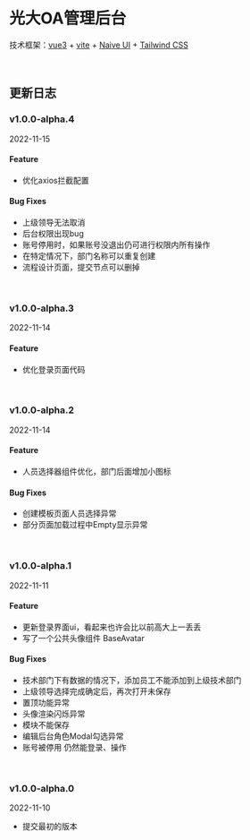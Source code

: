 # 光大OA管理后台

技术框架：[vue3](https://cn.vuejs.org/) + [vite](https://vitejs.dev/) + [Naive UI](https://www.naiveui.com/zh-CN/light) + [Tailwind CSS](https://tailwindcss.com/)

<br>

## 更新日志

### v1.0.0-alpha.4

2022-11-15

#### Feature

- 优化axios拦截配置

#### Bug Fixes

- 上级领导无法取消
- 后台权限出现bug
- 账号停用时，如果账号没退出仍可进行权限内所有操作
- 在特定情况下，部门名称可以重复创建
- 流程设计页面，提交节点可以删掉

<br>

### v1.0.0-alpha.3

2022-11-14

#### Feature

- 优化登录页面代码

<br>

### v1.0.0-alpha.2

2022-11-14

#### Feature

- 人员选择器组件优化，部门后面增加小图标

#### Bug Fixes

- 创建模板页面人员选择异常
- 部分页面加载过程中Empty显示异常

<br>

### v1.0.0-alpha.1

2022-11-11

#### Feature

- 更新登录界面ui，看起来也许会比以前高大上一丢丢
- 写了一个公共头像组件 BaseAvatar

#### Bug Fixes

- 技术部门下有数据的情况下，添加员工不能添加到上级技术部门
- 上级领导选择完成确定后，再次打开未保存
- 置顶功能异常
- 头像渲染闪烁异常
- 模块不能保存
- 编辑后台角色Modal勾选异常
- 账号被停用 仍然能登录、操作

<br>

### v1.0.0-alpha.0

2022-11-10

- 提交最初的版本
